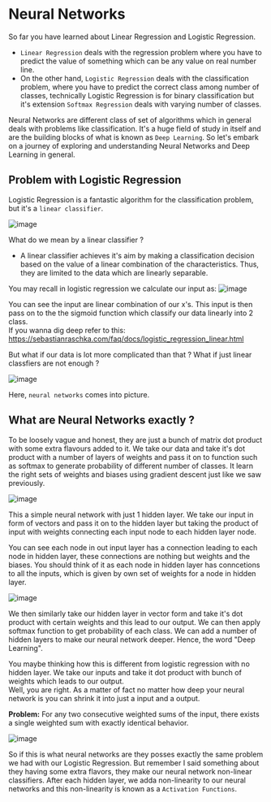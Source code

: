 # Neural Networks
So far you have learned about Linear Regression and Logistic Regression. 
* `Linear Regression` deals with the regression problem where you have to predict the value of something which can be any value on real number line.
* On the other hand, `Logistic Regression` deals with the classification problem, where you have to predict the correct class among number of classes, technically Logistic Regression is for binary classification but it's extension `Softmax Regression` deals with varying number of classes.

Neural Networks are different class of set of algorithms which in general deals with problems like classification. It's a huge field of study in itself and are the building blocks of what is known as `Deep Learning`. So let's embark on a journey of exploring and understanding Neural Networks and Deep Learning in general.

## Problem with Logistic Regression
Logistic Regression is a fantastic algorithm for the classification problem, but it's a `linear classifier`.<br> 

![image](https://github.com/Robotics-Club-IIT-BHU/Robotics-Camp-2023/assets/98597396/c2111c5f-31a0-4bf8-95b6-2fe9c1542a83)


What do we mean by a linear classifier ?<br>
* A linear classifier achieves it's aim by making a classification decision based on the value of a linear combination of the characteristics. Thus, they are limited to the data which are linearly separable.

You may recall in logistic regression we calculate our input as:
![image](https://github.com/Robotics-Club-IIT-BHU/Robotics-Camp-2023/assets/98597396/8619e2c2-d4a3-4fee-8e9e-2cfd192f34a1)

You can see the input are linear combination of our x's. This input is then pass on to the the sigmoid function which classify our data linearly into 2 class.<br>
If you wanna dig deep refer to this: https://sebastianraschka.com/faq/docs/logistic_regression_linear.html<br>

But what if our data is lot more complicated than that ? What if just linear classfiers are not enough ?<br>

![image](https://github.com/Robotics-Club-IIT-BHU/Robotics-Camp-2023/assets/98597396/eaaf1604-3891-488e-8380-745fdc5fe4f4)

Here, `neural networks` comes into picture.

## What are Neural Networks exactly ?

To be loosely vague and honest, they are just a bunch of matrix dot product with some extra flavours added to it. We take our data and take it's dot product with a number of layers of weights and pass it on to function such as softmax to generate probability of different number of classes. It learn the right sets of weights and biases using gradient descent just like we saw previously.

![image](https://github.com/Robotics-Club-IIT-BHU/Robotics-Camp-2023/assets/98597396/9353e1c5-2713-44c7-b6e0-8ec0bd91cfcf)

This a simple neural network with just 1 hidden layer. We take our input in form of vectors and pass it on to the hidden layer but taking the product of input with weights connecting each input node to each hidden layer node. <br>

You can see each node in out input layer has a connection leading to each node in hidden layer, these connections are nothing but weights and the biases. You should think of it as each node in hidden layer has conncetions to all the inputs, which is given by own set of weights for a node in hidden layer.

![image](https://github.com/Robotics-Club-IIT-BHU/Robotics-Camp-2023/assets/98597396/9339b92f-ce15-4f23-82b0-6678f4741855)

We then similarly take our hidden layer in vector form and take it's dot product with certain weights and this lead to our output. We can then apply softmax function to get probability of each class. We can add a number of hidden layers to make our neural network deeper. Hence, the word "Deep Learning". 

You maybe thinking how this is different from logistic regression with no hidden layer. We take our inputs and take it dot product with bunch of weights which leads to our output. <br>
Well, you are right. As a matter of fact no matter how deep your neural network is you can shrink it into just a input and a output.<br>

**Problem:** For any two consecutive weighted sums of the input, there exists a single
weighted sum with exactly identical behavior. 

![image](https://github.com/Robotics-Club-IIT-BHU/Robotics-Camp-2023/assets/98597396/e5332780-f2cf-413c-a06f-1c6bf782c9e2)

So if this is what neural networks are they posses exactly the same problem we had with our Logistic Regression. But remember I said something about they having some extra flavors, they make our neural network non-linear classifiers. After each hidden layer, we adda non-linearity to our neural networks and this non-linearity is known as a `Activation Functions`.















